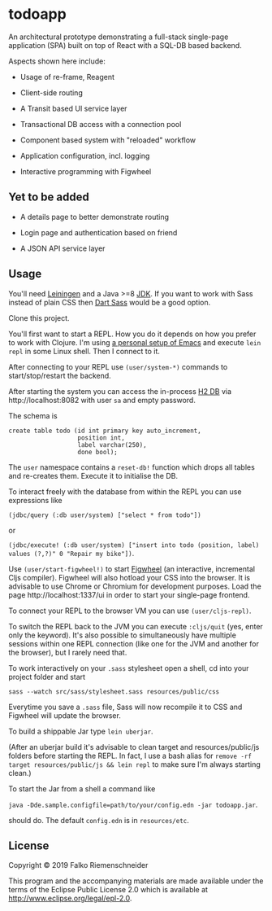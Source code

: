 # todoapp

An architectural prototype demonstrating a full-stack single-page
application (SPA) built on top of React with a SQL-DB based backend.

Aspects shown here include:

* Usage of re-frame, Reagent

* Client-side routing

* A Transit based UI service layer

* Transactional DB access with a connection pool

* Component based system with "reloaded" workflow

* Application configuration, incl. logging

* Interactive programming with Figwheel


## Yet to be added

* A details page to better demonstrate routing

* Login page and authentication based on friend

* A JSON API service layer


## Usage

You'll need [Leiningen](https://leiningen.org) and a Java >=8
[JDK](https://openjdk.java.net/projects/jdk8/). If you want to work
with Sass instead of plain CSS then [Dart
Sass](https://sass-lang.com/dart-sass) would be a good option.

Clone this project.

You'll first want to start a REPL. How you do it depends on how you
prefer to work with Clojure. I'm using [a personal setup of
Emacs](https://github.com/friemen/emacsd) and execute `lein repl` in
some Linux shell.  Then I connect to it.

After connecting to your REPL use `(user/system-*)` commands to
start/stop/restart the backend.

After starting the system you can access the in-process [H2
DB](https://www.h2database.com)  via http://localhost:8082 with user
`sa` and empty password.

The schema is

```
create table todo (id int primary key auto_increment,
                   position int,
                   label varchar(250),
                   done bool);
```


The `user` namespace contains a `reset-db!` function which drops all
tables and re-creates them. Execute it to initialise the DB.

To interact freely with the database from within the REPL you can use
expressions like

`(jdbc/query (:db user/system) ["select * from todo"])`

or

`(jdbc/execute! (:db user/system) ["insert into todo (position, label) values (?,?)" 0 "Repair my bike"])`.


Use `(user/start-figwheel!)` to start
[Figwheel](https://github.com/bhauman/lein-figwheel) (an interactive,
incremental Cljs compiler). Figwheel will also hotload your CSS into
the browser. It is advisable to use Chrome or Chromium for development
purposes. Load the page http://localhost:1337/ui in order to start
your single-page frontend.

To connect your REPL to the browser VM you can use `(user/cljs-repl)`.

To switch the REPL back to the JVM you can execute `:cljs/quit` (yes,
enter only the keyword). It's also possible to simultaneously have
multiple sessions within one REPL connection (like one for the JVM and
another for the browser), but I rarely need that.

To work interactively on your `.sass` stylesheet open a shell, cd into
your project folder and start

`sass --watch src/sass/stylesheet.sass resources/public/css`

Everytime you save a `.sass` file, Sass will now recompile it to CSS and
Figwheel will update the browser.


To build a shippable Jar type `lein uberjar`.

(After an uberjar build it's advisable to clean target and
resources/public/js folders before starting the REPL. In fact, I use
a bash alias for `remove -rf target resources/public/js && lein repl` to
make sure I'm always starting clean.)


To start the Jar from a shell a command like

`java -Dde.sample.configfile=path/to/your/config.edn -jar todoapp.jar`.

should do. The default `config.edn` is in `resources/etc`.


## License

Copyright © 2019 Falko Riemenschneider

This program and the accompanying materials are made available under the
terms of the Eclipse Public License 2.0 which is available at
http://www.eclipse.org/legal/epl-2.0.
